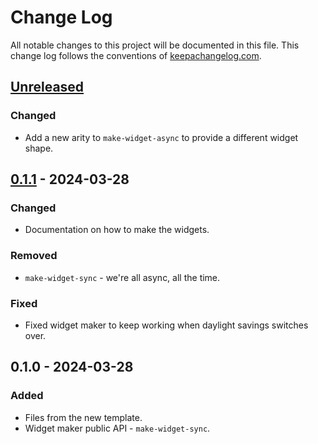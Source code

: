 # Change Log
All notable changes to this project will be documented in this file. This change log follows the conventions of [keepachangelog.com](http://keepachangelog.com/).

## [Unreleased]
### Changed
- Add a new arity to `make-widget-async` to provide a different widget shape.

## [0.1.1] - 2024-03-28
### Changed
- Documentation on how to make the widgets.

### Removed
- `make-widget-sync` - we're all async, all the time.

### Fixed
- Fixed widget maker to keep working when daylight savings switches over.

## 0.1.0 - 2024-03-28
### Added
- Files from the new template.
- Widget maker public API - `make-widget-sync`.

[Unreleased]: https://sourcehost.site/your-name/belvo/compare/0.1.1...HEAD
[0.1.1]: https://sourcehost.site/your-name/belvo/compare/0.1.0...0.1.1
